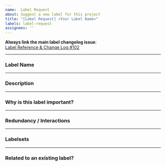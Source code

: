 ```yaml
---
name:  Label Request
about: Suggest a new label for this project
title: "[Label Request] <Your Label Name>"
labels: label-request
assignees: ''
---
```


 **Always link the main label changelog issue**:  
[Label Reference & Change Log #102](https://github.com/wg-lux/endoreg-db/issues/102)

---

###  Label Name

<!-- What should the new label be called? -->

---

### Description

<!-- What does this label mean? What is its purpose? -->

---

### Why is this label important?

<!-- Why should we add this label? What value does it bring? -->

---

###  Redundancy / Interactions

<!-- Does it duplicate or conflict with existing labels? -->

---

### Labelsets

<!-- In which labelsets should this label be included? -->

---

###  Related to an existing label?

<!-- Are you improving or modifying an existing label? -->
